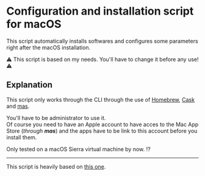 # Configuration and installation script for macOS

This script automatically installs softwares and configures some parameters right after the macOS installation.

⚠️ This script is based on my needs. You'll have to change it before any use! ⚠️

## Explanation

This script only works through the CLI through the use of [Homebrew](http://brew.sh/), [Cask](https://caskroom.github.io/) and [mas](https://github.com/lra/mackup).  

You'll have to be administrator to use it.  
Of course you need to have an Apple account to have acces to the Mac App Store (_through **mas**_) and the apps have to be link to this account before you install them.  

Only tested on a macOS Sierra virtual machine by now. ⁉️

---
This script is heavily based on [this one](https://github.com/nicolinuxfr/macOS-post-installation/).
